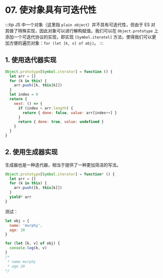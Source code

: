 # 07. 使对象具有可迭代性

:::tip
JS 中一个对象（这里指 `plain object`）并不具有可迭代性，但由于 ES 对其做了特殊实现，因此对象可以进行解构赋值。我们可以在 `Object.prototype` 上添加一个可迭代协议的实现，即实现 `[Symbol.iteratel]` 方法，使得我们可以更加方便的遍历对象：`for (let [k, v] of obj)`。
:::

## 1. 使用迭代器实现

```js
Object.prototype[Symbol.iterator] = function () {
  let arr = []
  for (k in this) {
    arr.push([k, this[k]])
  }
  let index = 0
  return {
    next: () => {
      if (index < arr.length) {
        return { done: false, value: arr[index++] }
      }
      return { done: true, value: undefined }
    }
  }
}
```

## 2. 使用生成器实现

生成器也是一种迭代器，相当于提供了一种更加简洁的写法。

```js
Object.prototype[Symbol.iterator] = function* () {
  let arr = []
  for (k in this) {
    arr.push([k, this[k]])
  }
  yield* arr
}
```

测试：
```js
let obj = {
  name: 'murphy',
  age: 20
}

for (let [k, v] of obj) {
  console.log(k, v)
}
/*
 * name murphy
 * age 20
*/
```
